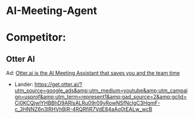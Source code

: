 # AI-Meeting-Agent

# Competitor:
## Otter AI
Ad: [Otter.ai is the AI Meeting Assistant that saves you and the team time](https://youtu.be/C9vW9XkrD1E)
- Lander: https://get.otter.ai/?utm_source=google_ads&amp;utm_medium=youtube&amp;utm_campaign=usprof&amp;utm_term=represent1&amp;gad_source=2&amp;gclid=Cj0KCQjwlYHBBhD9ARIsALRu09r09yRowNSfNcIgC3HgmF-c_3HNNZ6n3IRHVhBjR-4RQRfiR7VdE84aAo0tEALw_wcB

